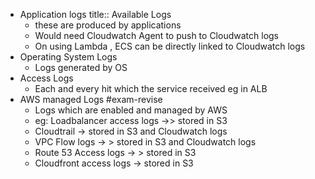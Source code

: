 - Application logs
  title:: Available Logs
	- these are produced by applications
	- Would need Cloudwatch Agent to push to Cloudwatch logs
	- On using Lambda , ECS can be directly linked to Cloudwatch logs
- Operating System Logs
	- Logs generated by OS
- Access Logs
	- Each and every hit which the service received eg in ALB
- AWS managed Logs #exam-revise
	- Logs which are enabled and managed by AWS
	- eg: Loadbalancer access logs ->> stored in S3
	- Cloudtrail -> stored in S3 and Cloudwatch logs
	- VPC Flow logs -> > stored in S3 and Cloudwatch logs
	- Route 53 Access logs -> > stored in S3
	- Cloudfront access logs -> stored in S3
